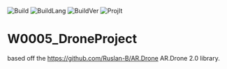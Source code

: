 ![Build](https://travis-ci.org/R3DAu/W0005_DroneProject.svg?branch=master)
![BuildLang](https://img.shields.io/badge/Language-C--Sharp-orange.svg)
![BuildVer](https://img.shields.io/badge/Version-1.0-red.svg)
![ProjIt](https://img.shields.io/badge/Iteration-1-blue.svg)
# W0005_DroneProject
based off the https://github.com/Ruslan-B/AR.Drone AR.Drone 2.0 library.


